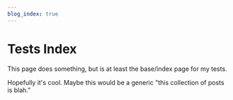 ```yaml
---
blog_index: true
---
```


# Tests Index

This page does something, but is at least the base/index page for my tests.

Hopefully it's cool. Maybe this would be a generic "this collection of posts is blah."

<Posts page="tests" />